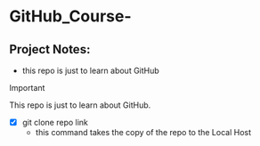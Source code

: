 # GitHub_Course-

## Project Notes:
- this repo is just to learn about GitHub


> [!IMPORTANT]
> This repo is just to learn about GitHub.



- [x] git clone repo link
  - this command takes the copy of the repo to the Local Host 
